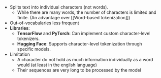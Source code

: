 - Splits text into individual characters (not words).
	- While there are many words, the number of characters is limited and finite. (An advantage over [[Word-based tokenization]])
- Out-of-vocabularies less frequent
- **Libraries**:
	- **TensorFlow** and **PyTorch**: Can implement custom character-level tokenizers.
	- **Hugging Face**: Supports character-level tokenization through specific models.
- Limitation
	- A character do not hold as much information individually as a word would (at least in the english language)
	- Their sequences are very long to be processed by the model